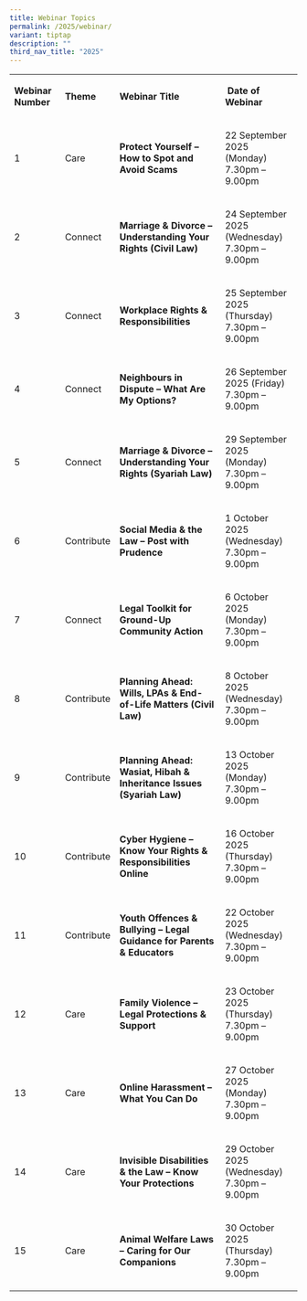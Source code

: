```yaml
---
title: Webinar Topics
permalink: /2025/webinar/
variant: tiptap
description: ""
third_nav_title: "2025"
---
```

<table style="minWidth: 100px">
<colgroup>
<col>
<col>
<col>
<col>
</colgroup>
<tbody>
<tr>
<td rowspan="1" colspan="1">
<p><strong>Webinar Number</strong>
</p>
</td>
<td rowspan="1" colspan="1">
<p><strong>Theme</strong>
</p>
</td>
<td rowspan="1" colspan="1">
<p><strong>Webinar Title</strong>
</p>
</td>
<td rowspan="1" colspan="1">
<p><strong>&nbsp;Date of Webinar</strong>
</p>
</td>
</tr>
<tr>
<td rowspan="1" colspan="1">
<p>1</p>
</td>
<td rowspan="1" colspan="1">
<p>Care</p>
</td>
<td rowspan="1" colspan="1">
<p><strong>Protect Yourself – How to Spot and Avoid Scams</strong>
</p>
</td>
<td rowspan="1" colspan="1">
<p>22 September 2025 (Monday)
<br>7.30pm – 9.00pm</p>
</td>
</tr>
<tr>
<td rowspan="1" colspan="1">
<p>2</p>
</td>
<td rowspan="1" colspan="1">
<p>Connect</p>
</td>
<td rowspan="1" colspan="1">
<p><strong>Marriage &amp; Divorce – Understanding Your Rights (Civil Law)</strong>
</p>
</td>
<td rowspan="1" colspan="1">
<p>24 September 2025 (Wednesday)
<br>7.30pm – 9.00pm</p>
</td>
</tr>
<tr>
<td rowspan="1" colspan="1">
<p>3</p>
</td>
<td rowspan="1" colspan="1">
<p>Connect</p>
</td>
<td rowspan="1" colspan="1">
<p><strong>Workplace Rights &amp; Responsibilities</strong>
</p>
</td>
<td rowspan="1" colspan="1">
<p>25 September 2025 (Thursday)
<br>7.30pm – 9.00pm</p>
</td>
</tr>
<tr>
<td rowspan="1" colspan="1">
<p>4</p>
</td>
<td rowspan="1" colspan="1">
<p>Connect</p>
</td>
<td rowspan="1" colspan="1">
<p><strong>Neighbours in Dispute – What Are My Options?</strong>
</p>
</td>
<td rowspan="1" colspan="1">
<p>26 September 2025 (Friday)
<br>7.30pm – 9.00pm</p>
</td>
</tr>
<tr>
<td rowspan="1" colspan="1">
<p>5</p>
</td>
<td rowspan="1" colspan="1">
<p>Connect</p>
</td>
<td rowspan="1" colspan="1">
<p><strong>Marriage &amp; Divorce – Understanding Your Rights (Syariah Law)</strong>
</p>
</td>
<td rowspan="1" colspan="1">
<p>29 September 2025 (Monday)
<br>7.30pm – 9.00pm</p>
</td>
</tr>
<tr>
<td rowspan="1" colspan="1">
<p>6</p>
</td>
<td rowspan="1" colspan="1">
<p>Contribute</p>
</td>
<td rowspan="1" colspan="1">
<p><strong>Social Media &amp; the Law – Post with Prudence</strong>
</p>
</td>
<td rowspan="1" colspan="1">
<p>1 October 2025 (Wednesday)
<br>7.30pm – 9.00pm</p>
</td>
</tr>
<tr>
<td rowspan="1" colspan="1">
<p>7</p>
</td>
<td rowspan="1" colspan="1">
<p>Connect</p>
</td>
<td rowspan="1" colspan="1">
<p><strong>Legal Toolkit for Ground-Up Community Action</strong>
</p>
</td>
<td rowspan="1" colspan="1">
<p>6 October 2025 (Monday)
<br>7.30pm – 9.00pm</p>
</td>
</tr>
<tr>
<td rowspan="1" colspan="1">
<p>8</p>
</td>
<td rowspan="1" colspan="1">
<p>Contribute</p>
</td>
<td rowspan="1" colspan="1">
<p><strong>Planning Ahead: Wills, LPAs &amp; End-of-Life Matters (Civil Law)</strong>
</p>
</td>
<td rowspan="1" colspan="1">
<p>8 October 2025 (Wednesday)
<br>7.30pm – 9.00pm</p>
</td>
</tr>
<tr>
<td rowspan="1" colspan="1">
<p>9</p>
</td>
<td rowspan="1" colspan="1">
<p>Contribute</p>
</td>
<td rowspan="1" colspan="1">
<p><strong>Planning Ahead: Wasiat, Hibah &amp; Inheritance Issues (Syariah Law)</strong>
</p>
</td>
<td rowspan="1" colspan="1">
<p>13 October 2025 (Monday)
<br>7.30pm – 9.00pm</p>
</td>
</tr>
<tr>
<td rowspan="1" colspan="1">
<p>10</p>
</td>
<td rowspan="1" colspan="1">
<p>Contribute</p>
</td>
<td rowspan="1" colspan="1">
<p><strong>Cyber Hygiene – Know Your Rights &amp; Responsibilities Online</strong>
</p>
</td>
<td rowspan="1" colspan="1">
<p>16 October 2025 (Thursday)
<br>7.30pm – 9.00pm</p>
</td>
</tr>
<tr>
<td rowspan="1" colspan="1">
<p>11</p>
</td>
<td rowspan="1" colspan="1">
<p>Contribute</p>
</td>
<td rowspan="1" colspan="1">
<p><strong>Youth Offences &amp; Bullying – Legal Guidance for Parents &amp; Educators</strong>
</p>
</td>
<td rowspan="1" colspan="1">
<p>22 October 2025 (Wednesday)
<br>7.30pm – 9.00pm</p>
</td>
</tr>
<tr>
<td rowspan="1" colspan="1">
<p>12</p>
</td>
<td rowspan="1" colspan="1">
<p>Care</p>
</td>
<td rowspan="1" colspan="1">
<p><strong>Family Violence – Legal Protections &amp; Support</strong>
</p>
</td>
<td rowspan="1" colspan="1">
<p>23 October 2025 (Thursday)
<br>7.30pm – 9.00pm</p>
</td>
</tr>
<tr>
<td rowspan="1" colspan="1">
<p>13</p>
</td>
<td rowspan="1" colspan="1">
<p>Care</p>
</td>
<td rowspan="1" colspan="1">
<p><strong>Online Harassment – What You Can Do</strong>
</p>
</td>
<td rowspan="1" colspan="1">
<p>27 October 2025 (Monday)
<br>7.30pm – 9.00pm</p>
</td>
</tr>
<tr>
<td rowspan="1" colspan="1">
<p>14</p>
</td>
<td rowspan="1" colspan="1">
<p>Care</p>
</td>
<td rowspan="1" colspan="1">
<p><strong>Invisible Disabilities &amp; the Law – Know Your Protections</strong>
</p>
</td>
<td rowspan="1" colspan="1">
<p>29 October 2025 (Wednesday)
<br>7.30pm – 9.00pm</p>
</td>
</tr>
<tr>
<td rowspan="1" colspan="1">
<p>15</p>
</td>
<td rowspan="1" colspan="1">
<p>Care</p>
</td>
<td rowspan="1" colspan="1">
<p><strong>Animal Welfare Laws – Caring for Our Companions</strong>
</p>
</td>
<td rowspan="1" colspan="1">
<p>30 October 2025 (Thursday)
<br>7.30pm – 9.00pm</p>
</td>
</tr>
</tbody>
</table>
<p></p>